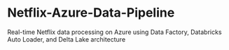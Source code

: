 # Netflix-Azure-Data-Pipeline
Real-time Netflix data processing on Azure using Data Factory, Databricks Auto Loader, and Delta Lake architecture
